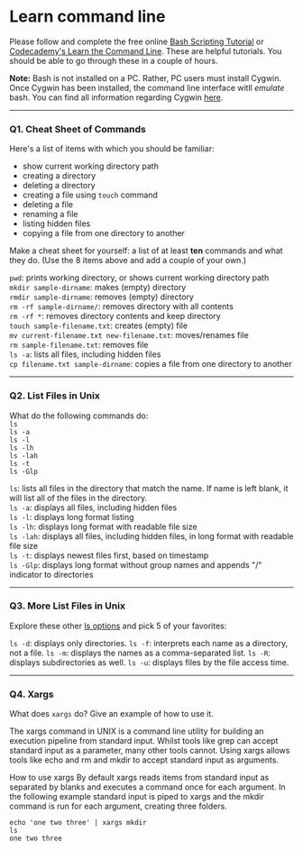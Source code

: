 # Learn command line

Please follow and complete the free online [Bash Scripting Tutorial](https://ryanstutorials.net/bash-scripting-tutorial/) or [Codecademy's Learn the Command Line](https://www.codecademy.com/learn/learn-the-command-line). These are helpful tutorials. You should be able to go through these in a couple of hours.

**Note:** Bash is not installed on a PC. Rather, PC users must install Cygwin. Once Cygwin has been installed, the command line interface witll _emulate_ bash. You can find all information regarding Cygwin [here](https://www.cygwin.com/).

---

### Q1.  Cheat Sheet of Commands  

Here's a list of items with which you should be familiar:  
* show current working directory path
* creating a directory
* deleting a directory
* creating a file using `touch` command
* deleting a file
* renaming a file
* listing hidden files
* copying a file from one directory to another

Make a cheat sheet for yourself: a list of at least **ten** commands and what they do.  (Use the 8 items above and add a couple of your own.)  

`pwd`: prints working directory, or shows current working directory path  
`mkdir sample-dirname`: makes (empty) directory  
`rmdir sample-dirname`: removes (empty) directory  
`rm -rf sample-dirname/`: removes directory with all contents  
`rm -rf *`: removes directory contents and keep directory  
`touch sample-filename.txt`: creates (empty) file  
`mv current-filename.txt new-filename.txt`: moves/renames file  
`rm sample-filename.txt`: removes file  
`ls -a`: lists all files, including hidden files  
`cp filename.txt sample-dirname`: copies a file from one directory to another  

---

### Q2.  List Files in Unix   

What do the following commands do:  
`ls`  
`ls -a`  
`ls -l`  
`ls -lh`  
`ls -lah`  
`ls -t`  
`ls -Glp`  

`ls`: lists all files in the directory that match the name. If name is left blank, it will list all of the files in the directory.  
`ls -a`: displays all files, including hidden files  
`ls -l`: displays long format listing  
`ls -lh`: displays long format with readable file size  
`ls -lah`: displays all files, including hidden files, in long format with readable file size  
`ls -t`: displays newest files first, based on timestamp  
`ls -Glp`: displays long format without group names and appends "/" indicator to directories  

---

### Q3.  More List Files in Unix  

Explore these other [ls options](http://www.techonthenet.com/unix/basic/ls.php) and pick 5 of your favorites:

`ls -d`:	displays only directories.
`ls -f`:	interprets each name as a directory, not a file.
`ls -m`:	displays the names as a comma-separated list.
`ls -R`: displays subdirectories as well.
`ls -u`:	displays files by the file access time.

---

### Q4.  Xargs   

What does `xargs` do? Give an example of how to use it.

The xargs command in UNIX is a command line utility for building an execution pipeline from standard input. Whilst tools like grep can accept standard input as a parameter, many other tools cannot. Using xargs allows tools like echo and rm and mkdir to accept standard input as arguments.

How to use xargs
By default xargs reads items from standard input as separated by blanks and executes a command once for each argument. In the following example standard input is piped to xargs and the mkdir command is run for each argument, creating three folders.

```
echo 'one two three' | xargs mkdir
ls
one two three
```
 

